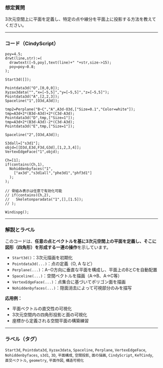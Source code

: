 ### 想定質問

3次元空間上に平面を定義し、特定の点や線分を平面上に投影する方法を教えてください。

---

### コード（CindyScript）

```cindy
poy=4.5;
drwt(line,str):=(
  drawtext([−5,poy],text(line)+" "+str,size->15);
  poy=poy−0.8;
);

Start3d([]);

Pointdata3d("O",[0,0,0]);
Xyzax3data("","x=[−5,5]","y=[−5,5]","z=[−5,5]");
Pointdata3d("A",[2,2,3]);
Spaceline("1",[O3d,A3d]);

tmp2=Perplane("B~C","A",A3d-O3d,["Size=0.1","Color=white"]);
tmp=A3d+2*(B3d-A3d)+2*(C3d-A3d);
Pointdata3d("D",tmp,["Size=1"]);
tmp=A3d+2*(B3d-A3d)-2*(C3d-A3d);
Pointdata3d("E",tmp,["Size=1"]);

Spaceline("2",[O3d,A3d]);

S3dall=["s3d1"];
objd=[[D3d,E3d,F3d,G3d],[1,2,3,4]];
VertexEdgeFace("1",objd);

Ch=[1];
if(contains(Ch,1),
  Nohiddenbyfaces("1",
    ["ax3d","s3d1all","phe3d1","phf3d1"]
  );
);

// 骨組み表示は任意で有効化可能
// if(contains(Ch,2),
//   Skeletonparadata("1",[],[1.5]);
// );

Windispg();
```

---

### 解説とラベル

このコードは、**任意の点とベクトルを基に3次元空間上の平面を定義し、そこに図形（四角形）を形成する一連の操作**を示しています。

* `Start3d()`：3次元描画を初期化
* `Pointdata3d(...)`：点の定義（O, A など）
* `Perplane(...)`：A−O方向に垂直な平面を構成し、平面上のBとCを自動配置
* `Spaceline(...)`：空間ベクトルを描画（A→B、A→C等）
* `VertexEdgeFace(...)`：点集合に基づいてポリゴン面を描画
* `Nohiddenbyfaces(...)`：隠面消去によって可視部分のみを描写

**応用例：**

* 平面ベクトルの直交性の可視化
* 3次元空間内の四角形投影と面の可視化
* 座標から定義される空間平面の構築練習

---

### ラベル（タグ）

`Start3d`, `Pointdata3d`, `Xyzax3data`, `Spaceline`, `Perplane`, `VertexEdgeFace`, `Nohiddenbyfaces`, `s3d1`, `3D`, `平面構成`, `空間投影`, `面の描画`, `CindyScript`, `KeTCindy`, `直交ベクトル`, `geometry`, `平面作図`, `構造可視化`
